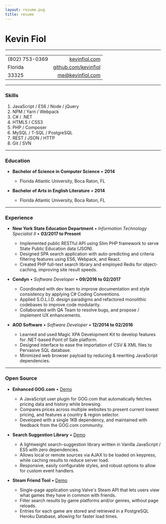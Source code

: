 ```yaml
---
layout: resume.pug
title: resume
---
```


# Kevin Fiol

---

|                   |                                                         |
|-------------------|--------------------------------------------------------:|
| (802) 753-0369    | [kevinfiol.com](https://www.kevinfiol.com)               |
| Florida           | [github.com/kevinfiol](https://www.github.com/kevinfiol) |
| 33325             | [me@kevinfiol.com](mailto:me@kevinfiol.com)       |

---

### Skills

1. JavaScript / ES6 / Node / jQuery
1. NPM / Yarn / Webpack
1. C# / .NET
1. HTML5 / CSS3
1. PHP / Composer
1. MySQL / T-SQL / PostgreSQL
1. REST / JSON / HTTP
1. Git / SVN

---

### Education

* **Bachelor of Science in Computer Science** • __2014__
    * Florida Atlantic University, Boca Raton, FL

* **Bachelor of Arts in English Literature** • __2014__
    * Florida Atlantic University, Boca Raton, FL

---

### Experience

* **New York State Education Department** • *Information Technology Specialist II* • __03/2017 to Present__
    * Implemented public RESTful API using Slim PHP framework to serve State Public Education data (JSON).
    * Designed SPA search application with auto-predicting and criteria filtering features using ES6, Webpack, and React.
    * Created PHP full-text search library and employed Redis for object-caching, improving site result speeds.

* **Cendyn** • *Software Developer* • __09/2016 to 02/2017__
    * Coordinated with dev team to improve documentation and style consistency by applying C# Coding Conventions.
    * Applied S.O.L.I.D. design paradigms and refactored monolithic codebases to improve code modularity.
    * Collaborated with QA Team to resolve bugs, and propose / implement UX enhancements.

* **AOD Software** • *Software Developer* • __12/2014 to 02/2016__
    * Learned and used Magic XPA Development Kit to develop features for .NET-based Point of Sale platform.
    * Designed interface to ease the importation of CSV & XML files to Pervasive SQL database.
    * Minimized web browser payload by reducing & rewriting JavaScript dependencies.

---

### Open Source

* **Enhanced GOG.com** • [Demo](https://github.com/kevinfiol/enhanced-gog)
    * A JavaScript user plugin for GOG.com that automatically fetches pricing data and history while browsing.
    * Compares prices across multiple websites to present current lowest pricing, and features a country & region selector.
    * Developed with a single 1KB dependency, and maintained with feedback from the GOG.com community.

* **Search Suggestion Library** • [Demo](https://kevinfiol.github.io/otto/)
    * A lightweight search-suggestion library written in Vanilla JavaScript / ES5 with zero dependencies.
    * Allows local or remote sources via AJAX to be loaded on keypress, while caching results to reduce server load.
    * Responsive, easily configurable styles, and robust options to allow for custom event handlers.

* **Steam Friend Tool** • [Demo](https://sfn.herokuapp.com/)
    * Single-page application using Valve's Steam API that lets users view what games they have in common with friends.
    * Filter search results by game platforms and/or genres, without page reloads.
    * Entries for each game are stored and retrieved in a PostgreSQL Heroku Database, allowing for faster load times.
